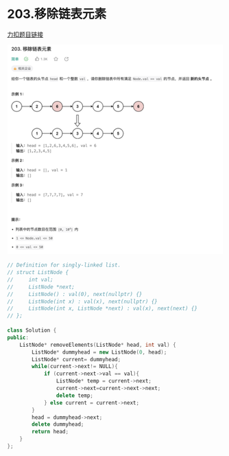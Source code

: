 # 203.移除链表元素

[力扣题目链接](https://leetcode.cn/problems/remove-linked-list-elements/description/)

![203移除列表元素.png](../images/203移除列表元素.png)

```cpp
// Definition for singly-linked list.
// struct ListNode {
//     int val;
//     ListNode *next;
//     ListNode() : val(0), next(nullptr) {}
//     ListNode(int x) : val(x), next(nullptr) {}
//     ListNode(int x, ListNode *next) : val(x), next(next) {}
// };

class Solution {
public:
    ListNode* removeElements(ListNode* head, int val) {
        ListNode* dummyhead = new ListNode(0, head);
        ListNode* current= dummyhead;
        while(current->next!= NULL){
            if (current->next->val == val){
                ListNode* temp = current->next;
                current->next=current->next->next;
                delete temp;
            } else current = current->next;
        }
        head = dummyhead->next;
        delete dummyhead;
        return head;
    }
};
```